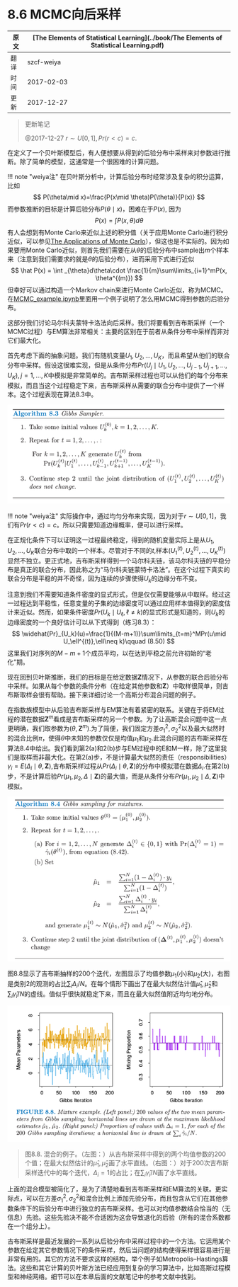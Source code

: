 # 8.6 MCMC向后采样

| 原文   | [The Elements of Statistical Learning](../book/The Elements of Statistical Learning.pdf) |
| ---- | ---------------------------------------- |
| 翻译   | szcf-weiya                               |
| 时间   | 2017-02-03                               |
|更新|2017-12-27|

> 更新笔记
>
> @2017-12-27 $r\sim U[0,1],Pr(r<c)=c$.

在定义了一个贝叶斯模型后，有人便想要从得到的后验分布中采样来对参数进行推断。除了简单的模型，这通常是一个很困难的计算问题。

!!! note "weiya注"
    在贝叶斯分析中，计算后验分布时经常涉及复杂的积分运算，比如
    $$
    P(\theta\mid x)=\frac{P(x\mid \theta)P(\theta)}{P(x)}
    $$
    而参数推断的目标是计算后验分布$P(\theta\mid x)$，困难在于$P(x)$, 因为
    $$
    P(x) = \int P(x, \theta)d\theta
    $$
    有人会想到有Monte Carlo来近似上述的积分值（关于应用Monte Carlo进行积分近似，可以参见[The Applications of Monte Carlo](https://stats.hohoweiya.xyz//montecarlo/2017/09/07/The-Need-of-Monte-Carlo/)），但这也是不实际的。因为如果要用Monte Carlo近似，则首先我们需要在从$\theta$的后验分布中sample出$m$个样本来（注意到我们需要求的就是$\theta$的后验分布），进而采用下式进行近似
    $$
    \hat P(x) = \int _{\theta}d\theta\cdot \frac{1}{m}\sum\limits_{i=1}^mP(x, \theta^{(m)})
    $$
    但幸好可以通过构造一个Markov chain来进行Monte Carlo近似，称为MCMC。在[MCMC_example.ipynb](http://nbviewer.jupyter.org/github/szcf-weiya/MonteCarlo/blob/master/MCMC/MCMC_example.ipynb)里面用一个例子说明了怎么用MCMC得到参数的后验分布。


这部分我们讨论马尔科夫蒙特卡洛法向后采样。我们将要看到吉布斯采样（一个MCMC过程）与EM算法非常相关：主要的区别在于前者从条件分布中采样而非对它们最大化。

首先考虑下面的抽象问题。我们有随机变量$U_1,U_2,\ldots,U_K$，而且希望从他们的联合分布中采样。假设这很难实现，但是从条件分布$Pr(U_j\mid U_1,U_2,\ldots,U_{j-1},U_{j+1},\ldots,U_K),j=1,\ldots,K$中模拟是非常简单的。吉布斯采样过程也可以从他们的每个分布来模拟，而且当这个过程稳定下来，吉布斯采样从需要的联合分布中提供了一个样本。这个过程表现在算法8.3中。

![](../img/08/alg8.3.png)

!!! note "weiya注"
    实际操作中，通过均匀分布来实现，因为对于$r\sim U[0,1]$，我们有$Pr(r<c)=c$。所以只需要知道边缘概率，便可以进行采样。

在正规化条件下可以证明这一过程最终稳定，得到的随机变量实际上是从$U_1,U_2,\ldots,U_K$联合分布中取的一个样本。尽管对于不同的$t$,样本$(U_1^{(t)},U_2^{(t)},\ldots,U_K^{(t)})$显然不独立。更正式地，吉布斯采样得到一个马尔科夫链，该马尔科夫链的平稳分布是真正的联合分布，因此称之为“马尔科夫链蒙特卡洛法”。在这个过程下真实的联合分布是平稳的并不奇怪，因为连续的步骤使得$U_k$的边缘分布不变。

注意到我们不需要知道条件密度的显式形式，但是仅仅需要能够从中取样。经过这一过程达到平稳性，任意变量的子集的边缘密度可以通过应用样本值得到的密度估计来近似。然而，如果条件密度$Pr(U_k\mid U_\ell,\ell\neq k)$的显式形式是知道的，则$U_k$的边缘密度的一个良好估计可以从下式得到（练习8.3）：
$$
\widehat{Pr}_{U_k}(u)=\frac{1}{(M-m+1)}\sum\limits_{t=m}^MPr(u\mid U_\ell^{(t)},\ell\neq k)\qquad (8.50)
$$
这里我们对序列的$M-m+1$个成员平均，以在达到平稳之前允许初始的“老化”期。

现在回到贝叶斯推断，我们的目标是在给定数据$\mathbf Z$情况下，从参数的联合后验分布中采样。如果从每个参数的条件分布（在给定其他参数和$\mathbf Z$）中取样很简单，则吉布斯取样会很有帮助。接下来详细讨论一个高斯分布混合问题的例子。

在指数族模型中从后验吉布斯采样与EM算法有着紧密的联系。关键在于将EM过程的潜在数据$\mathbf Z^m$看成是吉布斯采样的另一个参数。为了让高斯混合问题中这一点更明确，我们取参数为$(\theta,\mathbf Z^m)$.为了简便，我们固定方差$\sigma_1^2,\sigma^2_2$以及最大似然时的混合比例$\pi$，使得$\theta$中未知的参数仅仅是均值$\mu_1$和$\mu_2$.此混合问题的吉布斯采样在算法8.4中给出。我们看到第2(a)和2(b)步与EM过程中的E和M一样，除了这里我们是取样而非最大化。在第2(a)步，不是计算最大似然的责任（responsibilities）$\gamma_i=E(\Delta_i\mid \theta,\mathbf Z)$,吉布斯采样过程从$Pr(\Delta_i\mid \theta,\mathbf Z)$的分布中模拟潜在数据$\Delta_i$.在第2(b)步，不是计算后验$Pr(\mu_1,\mu_2,\Delta\mid \mathbf Z)$的最大值，而是从条件分布$Pr(\mu_1,\mu_2\mid \Delta,\mathbf Z)$中模拟。

![](../img/08/alg8.4.png)

图8.8显示了吉布斯抽样的200个迭代，左图显示了均值参数$\mu_1$(小)和$\mu_2$(大)，右图是类别2的观测的占比$\sum_i\Delta_i/N$。在每个情形下画出了在最大似然估计值$\hat\mu_1,\hat\mu_2$和$\sum_i\hat\gamma_i/N$的虚线。值似乎很快就稳定下来，而且在最大似然值附近均匀地分布。

![](../img/08/fig8.8.png)

> 图8.8. 混合的例子。（左图：）从吉布斯采样中得到的两个均值参数的200个值；在最大似然估计的$\hat\mu_1,\hat\mu_2$画了水平直线。（右图：）对于200次吉布斯采样迭代中的每个迭代，$\Delta_i=1$的占比；在$\sum_i\hat\gamma_i/N$画了水平直线。

上面的混合模型被简化了，是为了清楚地看到吉布斯采样和EM算法的关联。更实际点，可以在方差$\sigma^2_1,\sigma^2_2$和混合比例上添加先验分布，而且包含从它们在其他参数条件下的后验分布中进行独立的吉布斯采样。也可以对均值参数结合恰当的（无信息）先验。这些先验决不能不合适因为这会导致退化的后验（所有的混合系数都在一个组分上）。

吉布斯采样是最近发展的一系列从后验分布中采样过程中的一个方法。它运用某个参数在给定其它参数情况下的条件采样，然后当问题的结构使得采样很容易进行是非常有用的。其它的方法不要求这样的结构，举个例子如Metropolis–Hastings算法。这些和其它计算的贝叶斯方法已经应用到复杂的学习算法中，比如高斯过程模型和神经网络。细节可以在本章后面的文献笔记中的参考文献中找到。
